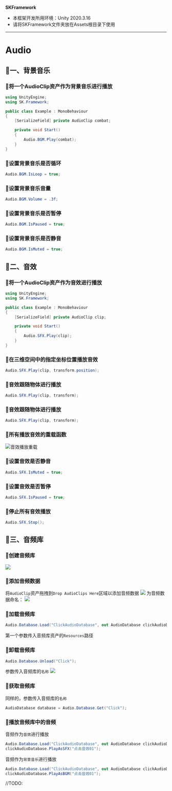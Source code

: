 <B>SKFramework</B>
* 本框架开发所用环境：Unity 2020.3.16
* 请将SKFramework文件夹放在Assets根目录下使用
---

# Audio
## 🎈一、背景音乐
### 🔸将一个AudioClip资产作为背景音乐进行播放
```c#
using UnityEngine;
using SK.Framework;

public class Example : MonoBehaviour
{
    [SerializeField] private AudioClip combat;

    private void Start()
    {
        Audio.BGM.Play(combat);        
    }
}   
```
### 🔸设置背景音乐是否循环
```c#
Audio.BGM.IsLoop = true;
```
### 🔸设置背景音乐音量
```c#
Audio.BGM.Volume = .3f;
```
### 🔸设置背景音乐是否暂停
```c#
Audio.BGM.IsPaused = true;
```
### 🔸设置背景音乐是否静音
```c#
Audio.BGM.IsMuted = true;
```
## 🎈二、音效
### 🔸将一个AudioClip资产作为音效进行播放
```c#
using UnityEngine;
using SK.Framework;

public class Example : MonoBehaviour
{
    [SerializeField] private AudioClip clip;

    private void Start()
    {
        Audio.SFX.Play(clip);
    }
}   
```
### 🔸在三维空间中的指定坐标位置播放音效
```c#
Audio.SFX.Play(clip, transform.position);
```
### 🔸音效跟随物体进行播放
```c#
Audio.SFX.Play(clip, transform);
```
### 🔸音效跟随物体进行播放
```c#
Audio.SFX.Play(clip, transform);
```
### 🔸所有播放音效的重载函数
![](https://bbs-img.huaweicloud.com/blogs/img/20220721/1658388767634964796.png "音效播放重载")
### 🔸设置音效是否静音
```c#
Audio.SFX.IsMuted = true;
```
### 🔸设置音效是否暂停
```c#
Audio.SFX.IsPaused = true;
```
### 🔸停止所有音效播放
```c#
Audio.SFX.Stop();
```
## 🎈三、音频库
### 🔸创建音频库
![](https://bbs-img.huaweicloud.com/blogs/img/20220721/1658389142636343275.png)
### 🔸添加音频数据
将`AudioClip`资产拖拽到`Drop AudioClips Here`区域以添加音频数据
![](https://bbs-img.huaweicloud.com/blogs/img/20220721/1658389265815186081.gif)
为音频数据命名：
![](https://bbs-img.huaweicloud.com/blogs/img/20220721/1658389312733133472.png)
### 🔸加载音频库
```c#
Audio.Database.Load("ClickAudioDatabase", out AudioDatabase clickAudioDatabase);
```
第一个参数传入音频库资产的`Resources`路径
### 🔸卸载音频库
```c#
Audio.Database.Unload("Click");
```
参数传入音频库的`名称`
![](https://bbs-img.huaweicloud.com/blogs/img/20220721/1658389462288508459.png)
### 🔸获取音频库
同样的，参数传入音频库的`名称`
```c#
AudioDatabase database = Audio.Database.Get("Click");
```
### 🔸播放音频库中的音频
音频作为`音效`进行播放
```c#
Audio.Database.Load("ClickAudioDatabase", out AudioDatabase clickAudioDatabase);
clickAudioDatabase.PlayAsSFX("点击音效01");
```
音频作为`背景音乐`进行播放
```c#
Audio.Database.Load("ClickAudioDatabase", out AudioDatabase clickAudioDatabase);
clickAudioDatabase.PlayAsBGM("点击音效01");
```

//TODO:
